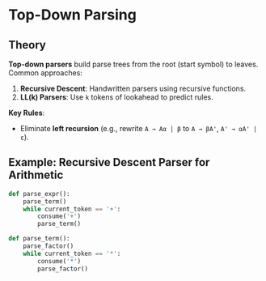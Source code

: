 # Top-Down Parsing

## Theory
**Top-down parsers** build parse trees from the root (start symbol) to leaves. Common approaches:
1. **Recursive Descent**: Handwritten parsers using recursive functions.
2. **LL(k) Parsers**: Use `k` tokens of lookahead to predict rules.

**Key Rules**:
- Eliminate **left recursion** (e.g., rewrite `A → Aα | β` to `A → βA'`, `A' → αA' | ε`).

## Example: Recursive Descent Parser for Arithmetic
```python
def parse_expr():
    parse_term()
    while current_token == '+':
        consume('+')
        parse_term()

def parse_term():
    parse_factor()
    while current_token == '*':
        consume('*')
        parse_factor()